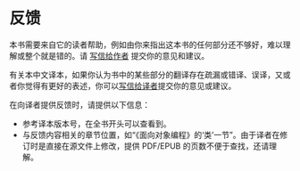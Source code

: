 # 反馈

本书需要来自它的读者帮助，例如由你来指出这本书的任何部分还不够好，难以理解或整个就是错的。请 [写信给作者](http://www.swaroopch.com/contact/)  提交你的意见和建议。

有关本中文译本，如果你认为书中的某些部分的翻译存在疏漏或错译、误译，又或者你觉得有更好的表述，你可以[写信给译者](mailto:i@molun.net)提交你的意见或建议。

在向译者提供反馈时，请提供以下信息：

- 参考译本版本号，在全书开头可以查看到。
- 与反馈内容相关的章节位置，如“《面向对象编程》的‘类’一节”。由于译者在修订时是直接在源文件上修改，提供 PDF/EPUB 的页数不便于查找，还请理解。

